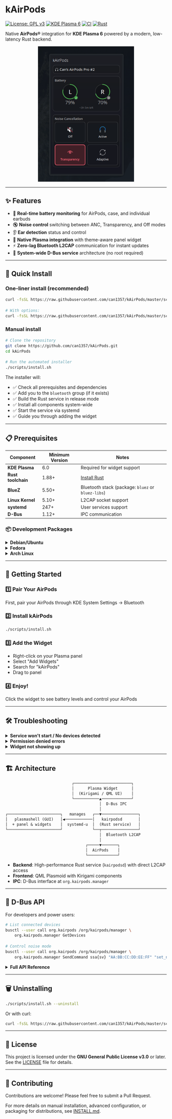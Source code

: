 # kAirPods

[![License: GPL v3](https://img.shields.io/badge/License-GPLv3-blue.svg)](https://www.gnu.org/licenses/gpl-3.0)
[![KDE Plasma 6](https://img.shields.io/badge/KDE%20Plasma-6-blue)](https://kde.org/plasma-desktop/)
[![CI](https://github.com/can1357/kAirPods/actions/workflows/ci.yml/badge.svg)](https://github.com/can1357/kAirPods/actions/workflows/ci.yml)
[![Rust](https://img.shields.io/badge/Built%20with-Rust-orange.svg)](https://www.rust-lang.org/)

Native **AirPods®** integration for **KDE Plasma 6** powered by a modern, low-latency Rust backend.

<p align="center">
  <img src="screenshot.png" width="300" alt="kAirPods panel widget showing battery levels and controls"/>
</p>

---

## ✨ Features

- 🔋 **Real-time battery monitoring** for AirPods, case, and individual earbuds
- 🔇 **Noise control** switching between ANC, Transparency, and Off modes
- 👂 **Ear detection** status and control
- 🎨 **Native Plasma integration** with theme-aware panel widget
- ⚡ **Zero-lag Bluetooth L2CAP** communication for instant updates
- 🔧 **System-wide D-Bus service** architecture (no root required)

---

## 🚀 Quick Install

### One-liner install (recommended)

```bash
curl -fsSL https://raw.githubusercontent.com/can1357/kAirPods/master/scripts/get.sh | bash

# With options:
curl -fsSL https://raw.githubusercontent.com/can1357/kAirPods/master/scripts/get.sh | bash -s -- --verbose --debug
```

### Manual install

```bash
# Clone the repository
git clone https://github.com/can1357/kAirPods.git
cd kAirPods

# Run the automated installer
./scripts/install.sh
```

The installer will:

- ✅ Check all prerequisites and dependencies
- ✅ Add you to the `bluetooth` group (if it exists)
- ✅ Build the Rust service in release mode
- ✅ Install all components system-wide
- ✅ Start the service via systemd
- ✅ Guide you through adding the widget

---

## 📋 Prerequisites

| Component          | Minimum Version | Notes                                              |
| ------------------ | --------------- | -------------------------------------------------- |
| **KDE Plasma**     | 6.0             | Required for widget support                        |
| **Rust toolchain** | 1.88+           | [Install Rust](https://rustup.rs/)                 |
| **BlueZ**          | 5.50+           | Bluetooth stack (package: `bluez` or `bluez-libs`) |
| **Linux Kernel**   | 5.10+           | L2CAP socket support                               |
| **systemd**        | 247+            | User services support                              |
| **D-Bus**          | 1.12+           | IPC communication                                  |

### 📦 Development Packages

<details>
<summary><b>Debian/Ubuntu</b></summary>

```bash
sudo apt install build-essential pkg-config libdbus-1-dev libbluetooth-dev
```

</details>

<details>
<summary><b>Fedora</b></summary>

```bash
sudo dnf install gcc pkg-config dbus-devel bluez-libs-devel
```

</details>

<details>
<summary><b>Arch Linux</b></summary>

```bash
sudo pacman -S base-devel pkgconf dbus bluez-libs
```

</details>

---

## 🎯 Getting Started

### 1️⃣ **Pair Your AirPods**

First, pair your AirPods through KDE System Settings → Bluetooth

### 2️⃣ **Install kAirPods**

```bash
./scripts/install.sh
```

### 3️⃣ **Add the Widget**

- Right-click on your Plasma panel
- Select "Add Widgets"
- Search for "kAirPods"
- Drag to panel

### 4️⃣ **Enjoy!**

Click the widget to see battery levels and control your AirPods

---

## 🛠️ Troubleshooting

<details>
<summary><b>Service won't start / No devices detected</b></summary>

1. **Check bluetooth group** (installer handles this automatically):

   ```bash
   groups | grep bluetooth
   ```

2. **Check service logs**:

   ```bash
   systemctl --user status kairpodsd
   journalctl --user -u kairpodsd -f
   ```

3. **Ensure AirPods are paired** via KDE Bluetooth settings first
</details>

<details>
<summary><b>Permission denied errors</b></summary>

- The installer automatically adds you to the bluetooth group
- If you still have issues, try: `sudo setcap 'cap_net_raw,cap_net_admin+eip' $(command -v kairpodsd)`
</details>

<details>
<summary><b>Widget not showing up</b></summary>

- Restart plasmashell: `systemctl --user restart plasma-plasmashell`
- Or simply log out and back in
</details>

---

## 🏗️ Architecture

```
                             ┌─────────────────────────┐
                             │      Plasma Widget      │
                             │  (Kirigami / QML UI)    │
                             └───────────▲─────────────┘
                                         │  D-Bus IPC
                                         │
┌───────────────────────┐   manages   ┌──▼────────────────┐
│   plasmashell (GUI)   │◀────────────│   kairpodsd       │
│  + panel & widgets    │  systemd-u  │  (Rust service)   │
└───────────────────────┘             └──┬────────────────┘
                                         │  Bluetooth L2CAP
                                         │
                                   ┌─────▼───────┐
                                   │  AirPods    │
                                   └─────────────┘

```

- **Backend**: High-performance Rust service (`kairpodsd`) with direct L2CAP access
- **Frontend**: QML Plasmoid with Kirigami components
- **IPC**: D-Bus interface at `org.kairpods.manager`

---

## 🔌 D-Bus API

For developers and power users:

```bash
# List connected devices
busctl --user call org.kairpods /org/kairpods/manager \
    org.kairpods.manager GetDevices

# Control noise mode
busctl --user call org.kairpods /org/kairpods/manager \
    org.kairpods.manager SendCommand ssa{sv} "AA:BB:CC:DD:EE:FF" "set_noise_mode" 1 "value" s "anc"
```

<details>
<summary><b>Full API Reference</b></summary>

### Methods

- `GetDevices() → s` - Returns JSON array of all connected AirPods
- `GetDevice(address: s) → s` - Returns JSON state of specific device
- `SendCommand(address: s, action: s, params: a{sv}) → b` - Send commands
- `ConnectDevice(address: s) → b` - Connect to AirPods
- `DisconnectDevice(address: s) → b` - Disconnect from AirPods

### Signals

- `BatteryUpdated(address: s, battery: s)` - Battery level changes
- `NoiseControlChanged(address: s, mode: s)` - Noise control changes
- `DeviceConnected(address: s)` - Connection events
- `DeviceDisconnected(address: s)` - Disconnection events
</details>

---

## 🗑️ Uninstalling

```bash
./scripts/install.sh --uninstall
```

Or with curl:

```bash
curl -fsSL https://raw.githubusercontent.com/can1357/kAirPods/master/scripts/get.sh | bash -s -- --uninstall
```

---

## 📄 License

This project is licensed under the **GNU General Public License v3.0** or later.  
See the [LICENSE](LICENSE) file for details.

---

## 🤝 Contributing

Contributions are welcome! Please feel free to submit a Pull Request.

For more details on manual installation, advanced configuration, or packaging for distributions, see [INSTALL.md](INSTALL.md).
